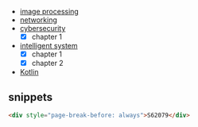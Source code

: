 - [image processing](image-processing.md)
- [networking](networking.md)
- [cybersecurity](csf3233.md)
	- [x] chapter 1
- [intelligent system](csf3253.md)
	- [x] chapter 1
	- [x] chapter 2
- [Kotlin](csm3123.md)

## snippets

```html
<div style="page-break-before: always">S62079</div>
```
